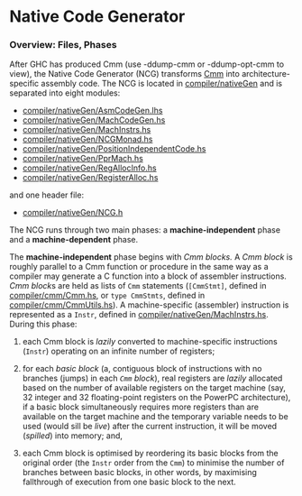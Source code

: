 # Native Code Generator


### Overview: Files, Phases



After GHC has produced Cmm (use -ddump-cmm or -ddump-opt-cmm to view), the Native Code Generator (NCG) transforms [Cmm](commentary/compiler/cmm-type) into architecture-specific assembly code.  The NCG is located in [compiler/nativeGen](/trac/ghc/browser/ghc/compiler/nativeGen) and is separated into eight modules:


- [compiler/nativeGen/AsmCodeGen.lhs](/trac/ghc/browser/ghc/compiler/nativeGen/AsmCodeGen.lhs)
- [compiler/nativeGen/MachCodeGen.hs](/trac/ghc/browser/ghc/compiler/nativeGen/MachCodeGen.hs)
- [compiler/nativeGen/MachInstrs.hs](/trac/ghc/browser/ghc/compiler/nativeGen/MachInstrs.hs)
- [compiler/nativeGen/NCGMonad.hs](/trac/ghc/browser/ghc/compiler/nativeGen/NCGMonad.hs)
- [compiler/nativeGen/PositionIndependentCode.hs](/trac/ghc/browser/ghc/compiler/nativeGen/PositionIndependentCode.hs)
- [compiler/nativeGen/PprMach.hs](/trac/ghc/browser/ghc/compiler/nativeGen/PprMach.hs)
- [compiler/nativeGen/RegAllocInfo.hs](/trac/ghc/browser/ghc/compiler/nativeGen/RegAllocInfo.hs)
- [compiler/nativeGen/RegisterAlloc.hs](/trac/ghc/browser/ghc/compiler/nativeGen/RegisterAlloc.hs)


and one header file:


- [compiler/nativeGen/NCG.h](/trac/ghc/browser/ghc/compiler/nativeGen/NCG.h)


The NCG runs through two main phases: a **machine-independent** phase and a **machine-dependent** phase.  



The **machine-independent** phase begins with *Cmm blocks.*  A *Cmm block* is roughly parallel to a Cmm function or procedure in the same way as a compiler may generate a C function into a block of assembler instructions.  *Cmm block*s are held as lists of `Cmm` statements (`[CmmStmt]`, defined in [compiler/cmm/Cmm.hs](/trac/ghc/browser/ghc/compiler/cmm/Cmm.hs), or `type CmmStmts`, defined in [compiler/cmm/CmmUtils.hs](/trac/ghc/browser/ghc/compiler/cmm/CmmUtils.hs)).  A machine-specific (assembler) instruction is represented as a `Instr`, defined in [compiler/nativeGen/MachInstrs.hs](/trac/ghc/browser/ghc/compiler/nativeGen/MachInstrs.hs). During this phase:


1. each Cmm block is *lazily* converted to machine-specific instructions (`Instr`) operating on an infinite number of registers;

1. for each *basic block* (a, contiguous block of instructions with no branches (jumps) in each *`Cmm` block*), real registers are *lazily* allocated based on the number of available registers on the target machine (say, 32 integer and 32 floating-point registers on the PowerPC architecture),
  if a basic block simultaneously requires more registers than are available on the target machine and the temporary variable needs to be used (would sill be *live*) after the current instruction, it will be moved (*spilled*) into memory; and,

1. each Cmm block is optimised by reordering its basic blocks from the original order (the `Instr` order from the `Cmm`) to minimise the number of branches between basic blocks, in other words, by maximising fallthrough of execution from one basic block to the next.
